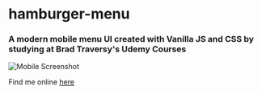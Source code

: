 # hamburger-menu

### A modern mobile menu UI created with Vanilla JS and CSS by studying at Brad Traversy's Udemy Courses  ###

![Mobile Screenshot ](https://github.com/kostaskaplanis2001/hamburger-menu/assets/84383274/9a7ff63c-43ab-4342-9e89-dee1ac8bec48)


Find me online [here](https://illustrious-smakager-a76e1b.netlify.app/)
